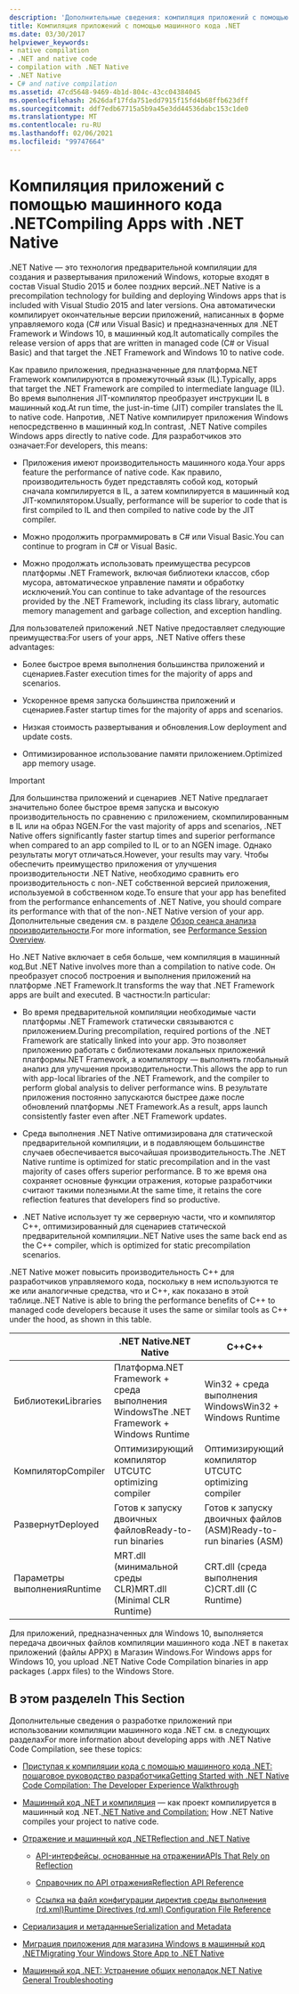 ```yaml
---
description: 'Дополнительные сведения: компиляция приложений с помощью .NET Native'
title: Компиляция приложений с помощью машинного кода .NET
ms.date: 03/30/2017
helpviewer_keywords:
- native compilation
- .NET and native code
- compilation with .NET Native
- .NET Native
- C# and native compilation
ms.assetid: 47cd5648-9469-4b1d-804c-43cc04384045
ms.openlocfilehash: 2626daf17fda751edd7915f15fd4b68ffb623dff
ms.sourcegitcommit: ddf7edb67715a5b9a45e3dd44536dabc153c1de0
ms.translationtype: MT
ms.contentlocale: ru-RU
ms.lasthandoff: 02/06/2021
ms.locfileid: "99747664"
---
```

# <a name="compiling-apps-with-net-native"></a><span data-ttu-id="a01c2-103">Компиляция приложений с помощью машинного кода .NET</span><span class="sxs-lookup"><span data-stu-id="a01c2-103">Compiling Apps with .NET Native</span></span>

<span data-ttu-id="a01c2-104">.NET Native — это технология предварительной компиляции для создания и развертывания приложений Windows, которые входят в состав Visual Studio 2015 и более поздних версий.</span><span class="sxs-lookup"><span data-stu-id="a01c2-104">.NET Native is a precompilation technology for building and deploying Windows apps that is included with Visual Studio 2015 and later versions.</span></span> <span data-ttu-id="a01c2-105">Она автоматически компилирует окончательные версии приложений, написанных в форме управляемого кода (C# или Visual Basic) и предназначенных для .NET Framework и Windows 10, в машинный код.</span><span class="sxs-lookup"><span data-stu-id="a01c2-105">It automatically compiles the release version of apps that are written in managed code (C# or Visual Basic) and that target the .NET Framework and Windows 10 to native code.</span></span>

<span data-ttu-id="a01c2-106">Как правило приложения, предназначенные для платформа.NET Framework компилируются в промежуточный язык (IL).</span><span class="sxs-lookup"><span data-stu-id="a01c2-106">Typically, apps that target the .NET Framework are compiled to intermediate language (IL).</span></span> <span data-ttu-id="a01c2-107">Во время выполнения JIT-компилятор преобразует инструкции IL в машинный код.</span><span class="sxs-lookup"><span data-stu-id="a01c2-107">At run time, the just-in-time (JIT) compiler translates the IL to native code.</span></span> <span data-ttu-id="a01c2-108">Напротив, .NET Native компилирует приложения Windows непосредственно в машинный код.</span><span class="sxs-lookup"><span data-stu-id="a01c2-108">In contrast, .NET Native compiles Windows apps directly to native code.</span></span> <span data-ttu-id="a01c2-109">Для разработчиков это означает:</span><span class="sxs-lookup"><span data-stu-id="a01c2-109">For developers, this means:</span></span>

- <span data-ttu-id="a01c2-110">Приложения имеют производительность машинного кода.</span><span class="sxs-lookup"><span data-stu-id="a01c2-110">Your apps feature the performance of native code.</span></span> <span data-ttu-id="a01c2-111">Как правило, производительность будет представлять собой код, который сначала компилируется в IL, а затем компилируется в машинный код JIT-компилятором.</span><span class="sxs-lookup"><span data-stu-id="a01c2-111">Usually, performance will be superior to code that is first compiled to IL and then compiled to native code by the JIT compiler.</span></span>

- <span data-ttu-id="a01c2-112">Можно продолжить программировать в C# или Visual Basic.</span><span class="sxs-lookup"><span data-stu-id="a01c2-112">You can continue to program in C# or Visual Basic.</span></span>

- <span data-ttu-id="a01c2-113">Можно продолжать использовать преимущества ресурсов платформы .NET Framework, включая библиотеки классов, сбор мусора, автоматическое управление памяти и обработку исключений.</span><span class="sxs-lookup"><span data-stu-id="a01c2-113">You can continue to take advantage of the resources provided by the .NET Framework, including its class library, automatic memory management and garbage collection, and exception handling.</span></span>

<span data-ttu-id="a01c2-114">Для пользователей приложений .NET Native предоставляет следующие преимущества:</span><span class="sxs-lookup"><span data-stu-id="a01c2-114">For users of your apps, .NET Native offers these advantages:</span></span>

- <span data-ttu-id="a01c2-115">Более быстрое время выполнения большинства приложений и сценариев.</span><span class="sxs-lookup"><span data-stu-id="a01c2-115">Faster execution times for the majority of apps and scenarios.</span></span>

- <span data-ttu-id="a01c2-116">Ускоренное время запуска большинства приложений и сценариев.</span><span class="sxs-lookup"><span data-stu-id="a01c2-116">Faster startup times for the majority of apps and scenarios.</span></span>

- <span data-ttu-id="a01c2-117">Низкая стоимость развертывания и обновления.</span><span class="sxs-lookup"><span data-stu-id="a01c2-117">Low deployment and update costs.</span></span>

- <span data-ttu-id="a01c2-118">Оптимизированное использование памяти приложением.</span><span class="sxs-lookup"><span data-stu-id="a01c2-118">Optimized app memory usage.</span></span>

> [!IMPORTANT]
> <span data-ttu-id="a01c2-119">Для большинства приложений и сценариев .NET Native предлагает значительно более быстрое время запуска и высокую производительность по сравнению с приложением, скомпилированным в IL или на образ NGEN.</span><span class="sxs-lookup"><span data-stu-id="a01c2-119">For the vast majority of apps and scenarios, .NET Native offers significantly faster startup times and superior performance when compared to an app compiled to IL or to an NGEN image.</span></span> <span data-ttu-id="a01c2-120">Однако результаты могут отличаться.</span><span class="sxs-lookup"><span data-stu-id="a01c2-120">However, your results may vary.</span></span> <span data-ttu-id="a01c2-121">Чтобы обеспечить преимущество приложения от улучшения производительности .NET Native, необходимо сравнить его производительность с non-.NET собственной версией приложения, используемой в собственном коде.</span><span class="sxs-lookup"><span data-stu-id="a01c2-121">To ensure that your app has benefited from the performance enhancements of .NET Native, you should compare its performance with that of the non-.NET Native version of your app.</span></span> <span data-ttu-id="a01c2-122">Дополнительные сведения см. в разделе [Обзор сеанса анализа производительности](/visualstudio/profiling/performance-session-overview).</span><span class="sxs-lookup"><span data-stu-id="a01c2-122">For more information, see [Performance Session Overview](/visualstudio/profiling/performance-session-overview).</span></span>

<span data-ttu-id="a01c2-123">Но .NET Native включает в себя больше, чем компиляция в машинный код.</span><span class="sxs-lookup"><span data-stu-id="a01c2-123">But .NET Native involves more than a compilation to native code.</span></span> <span data-ttu-id="a01c2-124">Он преобразует способ построения и выполнения приложений на платформе .NET Framework.</span><span class="sxs-lookup"><span data-stu-id="a01c2-124">It transforms the way that .NET Framework apps are built and executed.</span></span> <span data-ttu-id="a01c2-125">В частности:</span><span class="sxs-lookup"><span data-stu-id="a01c2-125">In particular:</span></span>

- <span data-ttu-id="a01c2-126">Во время предварительной компиляции необходимые части платформы .NET Framework статически связываются с приложением.</span><span class="sxs-lookup"><span data-stu-id="a01c2-126">During precompilation, required portions of the .NET Framework are statically linked into your app.</span></span> <span data-ttu-id="a01c2-127">Это позволяет приложению работать с библиотеками локальных приложений платформы.NET Framework, а компилятору — выполнять глобальный анализ для улучшения производительности.</span><span class="sxs-lookup"><span data-stu-id="a01c2-127">This allows the app to run with app-local libraries of the .NET Framework, and the compiler to perform global analysis to deliver performance wins.</span></span> <span data-ttu-id="a01c2-128">В результате приложения постоянно запускаются быстрее даже после обновлений платформы .NET Framework.</span><span class="sxs-lookup"><span data-stu-id="a01c2-128">As a result, apps launch consistently faster even after .NET Framework updates.</span></span>

- <span data-ttu-id="a01c2-129">Среда выполнения .NET Native оптимизирована для статической предварительной компиляции, и в подавляющем большинстве случаев обеспечивается высочайшая производительность.</span><span class="sxs-lookup"><span data-stu-id="a01c2-129">The .NET Native runtime is optimized for static precompilation and in the vast majority of cases offers superior performance.</span></span> <span data-ttu-id="a01c2-130">В то же время она сохраняет основные функции отражения, которые разработчики считают такими полезными.</span><span class="sxs-lookup"><span data-stu-id="a01c2-130">At the same time, it retains the core reflection features that developers find so productive.</span></span>

- <span data-ttu-id="a01c2-131">.NET Native использует ту же серверную части, что и компилятор C++, оптимизированный для сценариев статической предварительной компиляции.</span><span class="sxs-lookup"><span data-stu-id="a01c2-131">.NET Native uses the same back end as the C++ compiler, which is optimized for static precompilation scenarios.</span></span>

<span data-ttu-id="a01c2-132">.NET Native может повысить производительность C++ для разработчиков управляемого кода, поскольку в нем используются те же или аналогичные средства, что и C++, как показано в этой таблице.</span><span class="sxs-lookup"><span data-stu-id="a01c2-132">.NET Native is able to bring the performance benefits of C++ to managed code developers because it uses the same or similar tools as C++ under the hood, as shown in this table.</span></span>

||<span data-ttu-id="a01c2-133">.NET Native</span><span class="sxs-lookup"><span data-stu-id="a01c2-133">.NET Native</span></span>|<span data-ttu-id="a01c2-134">C++</span><span class="sxs-lookup"><span data-stu-id="a01c2-134">C++</span></span>|
|-|----------------------------------------------------------------|-----------|
|<span data-ttu-id="a01c2-135">Библиотеки</span><span class="sxs-lookup"><span data-stu-id="a01c2-135">Libraries</span></span>|<span data-ttu-id="a01c2-136">Платформа.NET Framework + среда выполнения Windows</span><span class="sxs-lookup"><span data-stu-id="a01c2-136">The .NET Framework + Windows Runtime</span></span>|<span data-ttu-id="a01c2-137">Win32 + среда выполнения Windows</span><span class="sxs-lookup"><span data-stu-id="a01c2-137">Win32 + Windows Runtime</span></span>|
|<span data-ttu-id="a01c2-138">Компилятор</span><span class="sxs-lookup"><span data-stu-id="a01c2-138">Compiler</span></span>|<span data-ttu-id="a01c2-139">Оптимизирующий компилятор UTC</span><span class="sxs-lookup"><span data-stu-id="a01c2-139">UTC optimizing compiler</span></span>|<span data-ttu-id="a01c2-140">Оптимизирующий компилятор UTC</span><span class="sxs-lookup"><span data-stu-id="a01c2-140">UTC optimizing compiler</span></span>|
|<span data-ttu-id="a01c2-141">Развернут</span><span class="sxs-lookup"><span data-stu-id="a01c2-141">Deployed</span></span>|<span data-ttu-id="a01c2-142">Готов к запуску двоичных файлов</span><span class="sxs-lookup"><span data-stu-id="a01c2-142">Ready-to-run binaries</span></span>|<span data-ttu-id="a01c2-143">Готов к запуску двоичных файлов (ASM)</span><span class="sxs-lookup"><span data-stu-id="a01c2-143">Ready-to-run binaries (ASM)</span></span>|
|<span data-ttu-id="a01c2-144">Параметры выполнения</span><span class="sxs-lookup"><span data-stu-id="a01c2-144">Runtime</span></span>|<span data-ttu-id="a01c2-145">MRT.dll (минимальной среды CLR)</span><span class="sxs-lookup"><span data-stu-id="a01c2-145">MRT.dll (Minimal CLR Runtime)</span></span>|<span data-ttu-id="a01c2-146">CRT.dll (среда выполнения C)</span><span class="sxs-lookup"><span data-stu-id="a01c2-146">CRT.dll (C Runtime)</span></span>|

<span data-ttu-id="a01c2-147">Для приложений, предназначенных для Windows 10, выполняется передача двоичных файлов компиляции машинного кода .NET в пакетах приложений (файлы APPX) в Магазин Windows.</span><span class="sxs-lookup"><span data-stu-id="a01c2-147">For Windows apps for Windows 10, you upload .NET Native Code Compilation binaries in app packages (.appx files) to the Windows Store.</span></span>

## <a name="in-this-section"></a><span data-ttu-id="a01c2-148">В этом разделе</span><span class="sxs-lookup"><span data-stu-id="a01c2-148">In This Section</span></span>

<span data-ttu-id="a01c2-149">Дополнительные сведения о разработке приложений при использовании компиляции машинного кода .NET см. в следующих разделах</span><span class="sxs-lookup"><span data-stu-id="a01c2-149">For more information about developing apps with .NET Native Code Compilation, see these topics:</span></span>

- [<span data-ttu-id="a01c2-150">Приступая к компиляции кода с помощью машинного кода .NET: пошаговое руководство разработчика</span><span class="sxs-lookup"><span data-stu-id="a01c2-150">Getting Started with .NET Native Code Compilation: The Developer Experience Walkthrough</span></span>](getting-started-with-net-native.md)

- <span data-ttu-id="a01c2-151">[Машинный код .NET и компиляция](net-native-and-compilation.md) — как проект компилируется в машинный код .NET.</span><span class="sxs-lookup"><span data-stu-id="a01c2-151">[.NET Native and Compilation:](net-native-and-compilation.md) How .NET Native compiles your project to native code.</span></span>

- [<span data-ttu-id="a01c2-152">Отражение и машинный код .NET</span><span class="sxs-lookup"><span data-stu-id="a01c2-152">Reflection and .NET Native</span></span>](reflection-and-net-native.md)

  - [<span data-ttu-id="a01c2-153">API-интерфейсы, основанные на отражении</span><span class="sxs-lookup"><span data-stu-id="a01c2-153">APIs That Rely on Reflection</span></span>](apis-that-rely-on-reflection.md)

  - [<span data-ttu-id="a01c2-154">Справочник по API отражения</span><span class="sxs-lookup"><span data-stu-id="a01c2-154">Reflection API Reference</span></span>](net-native-reflection-api-reference.md)

  - [<span data-ttu-id="a01c2-155">Ссылка на файл конфигурации директив среды выполнения (rd.xml)</span><span class="sxs-lookup"><span data-stu-id="a01c2-155">Runtime Directives (rd.xml) Configuration File Reference</span></span>](runtime-directives-rd-xml-configuration-file-reference.md)

- [<span data-ttu-id="a01c2-156">Сериализация и метаданные</span><span class="sxs-lookup"><span data-stu-id="a01c2-156">Serialization and Metadata</span></span>](serialization-and-metadata.md)

- [<span data-ttu-id="a01c2-157">Миграция приложения для магазина Windows в машинный код .NET</span><span class="sxs-lookup"><span data-stu-id="a01c2-157">Migrating Your Windows Store App to .NET Native</span></span>](migrating-your-windows-store-app-to-net-native.md)

- [<span data-ttu-id="a01c2-158">Машинный код .NET: Устранение общих неполадок</span><span class="sxs-lookup"><span data-stu-id="a01c2-158">.NET Native General Troubleshooting</span></span>](net-native-general-troubleshooting.md)
